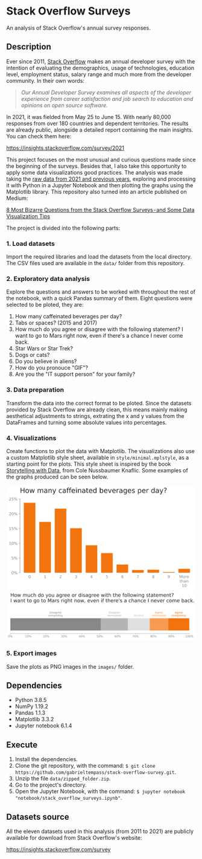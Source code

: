 # Stack Overflow Surveys

An analysis of Stack Overflow's annual survey responses.

## Description

Ever since 2011, [Stack Overflow](https://stackoverflow.com) makes an annual developer survey with the intention of evaluating the demographics, usage of technologies, education level, employment status, salary range and much more from the developer community. In their own words: 

> *Our Annual Developer Survey examines all aspects of the developer experience from career satisfaction and job search to education and opinions on open source software.*

In 2021, it was fielded from May 25 to June 15. With nearly 80,000 responses from over 180 countries and dependent territories. The results are already public, alongside a detailed report containing the main insights. You can check them here:

https://insights.stackoverflow.com/survey/2021

This project focuses on the most unusual and curious questions made since the beginning of the surveys. Besides that, I also take this opportunity to apply some data visualizations good practices. The analysis was made taking the [raw data from 2021 and previous years](https://insights.stackoverflow.com/survey), exploring and processing it with Python in a Jupyter Notebook and then plotting the graphs using the Matplotlib library. This repository also turned into an article published on Medium:

[8 Most Bizarre Questions from the Stack Overflow Surveys - and Some Data Visualization Tips]()

The project is divided into the following parts:

### 1. Load datasets

Import the required libraries and load the datasets from the local directory. The CSV files used are available in the `data/` folder from this repository.

### 2. Exploratory data analysis

Explore the questions and answers to be worked with throughout the rest of the notebook, with a quick Pandas summary of them. Eight questions were selected to be ploted, they are:

1. How many caffeinated beverages per day?
2. Tabs or spaces? (2015 and 2017)
3. How much do you agree or disagree with the following statement? I want to go to Mars right now, even if there's a chance I never come back.
4. Star Wars or Star Trek?
5. Dogs or cats?
6. Do you believe in aliens?
7. How do you pronouce "GIF"?
8. Are you the "IT support person" for your family?

### 3. Data preparation

Transform the data into the correct format to be ploted. Since the datasets provided by Stack Overflow are already clean, this means mainly making aesthetical adjustments to strings, extrating the x and y values from the DataFrames and turning some absolute values into percentages.

### 4. Visualizations

Create functions to plot the data with Matplotlib. The visualizations also use a custom Matplotlib style sheet, available in `style/minimal.mplstyle`, as a starting point for the plots. This style sheet is inspired by the book [Storytelling with Data](https://www.storytellingwithdata.com), from Cole Nussbaumer Knaflic. Some examples of the graphs produced can be seen below.

<img src='images/q1_caffeinated_beverages.png' width='800'>
<img src='images/q3_desire_to_go_to_mars.png' width='1100'>

### 5. Export images

Save the plots as PNG images in the `images/` folder.

## Dependencies

* Python 3.8.5
* NumPy 1.19.2
* Pandas 1.1.3
* Matplotlib 3.3.2
* Jupyter notebook 6.1.4

## Execute

1. Install the dependencies.
2. Clone the git repository, with the command: `$ git clone https://github.com/gabrieltempass/stack-overflow-survey.git`.
3. Unzip the file `data/zipped_folder.zip`.
4. Go to the project's directory.
5. Open the Jupyter Notebook, with the command: `$ jupyter notebook "notebook/stack_overflow_surveys.ipynb"`.

## Datasets source

All the eleven datasets used in this analysis (from 2011 to 2021) are publicly available for download from Stack Overflow's website:

https://insights.stackoverflow.com/survey